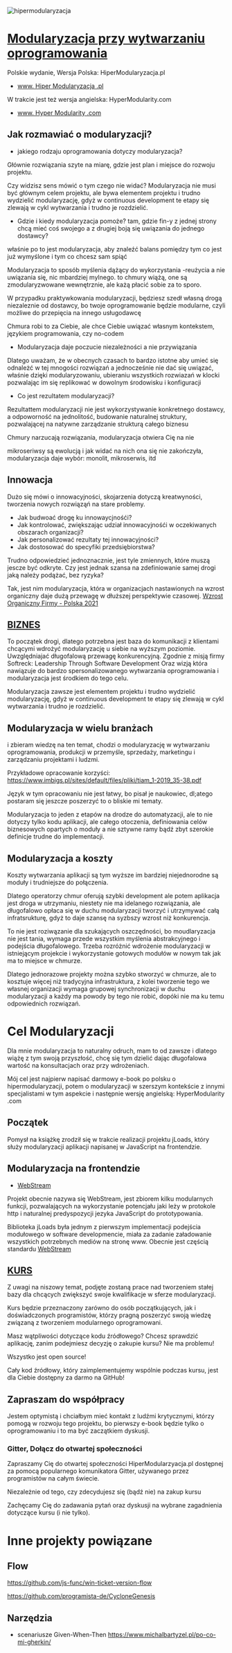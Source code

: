 ![hipermodularyzacja](https://logo.hipermodularyzacja.pl/2/cover.png)

# [Modularyzacja przy wytwarzaniu oprogramowania](https://www.hipermodularyzacja.pl/)

Polskie wydanie, Wersja Polska: HiperModularyzacja.pl
+ [www. Hiper Modularyzacja .pl](https://book.hipermodularyzacja.pl/)
  

W trakcie jest też wersja angielska: HyperModularity.com
+ [www. Hyper Modularity .com](http://www.hypermodularity.com/)


## Jak rozmawiać o modularyzacji?
+ jakiego rodzaju oprogramowania dotyczy modularyzacja?

Głównie rozwiązania szyte na miarę, gdzie jest plan i miejsce do rozwoju projektu.

Czy widzisz sens mówić o tym czego nie widać?
Modularyzacja nie musi być głównym celem projektu, ale bywa elementem projektu i trudno wydzielić modularyzację,
gdyż w continuous development te etapy się zlewają w cykl wytwarzania i trudno je rozdzielić.

+ Gdzie i kiedy modularyzacja pomoże?
  tam, gdzie fin-y z jednej strony chcą mieć coś swojego a z drugiej boją się uwiązania do jednego dostawcy?


właśnie po to jest modularyzacja, aby znaleźć balans pomiędzy tym co jest już wymyślone i tym co chcesz sam spiąć

Modularyzacja to sposób myślenia dążący do wykorzystania -reużycia a nie uwiązania się, nic mbardziej mylnego. to chmury wiążą, one są zmodularyzwowane wewnętrznie, ale każą płacić sobie za to sporo.

W przypadku praktywkowania modularyzacji, będziesz szedł własną drogą niezaleznie od dostawcy, bo twoje oprogramowanie będzie modularne, czyli możliwe do przepięcia na innego usługodawcę

Chmura robi to za Ciebie, ale chce Ciebie uwiązać własnym kontekstem, językiem programowania, czy no-codem

+ Modularyzacja daje poczucie niezależności a nie przywiązania

Dlatego uważam, że w obecnych czasach to bardzo istotne aby umieć się odnależć w tej mnogości rozwiązań a jednocześnie nie dać się uwiązać, właśnie dzięki modularyzowaniu, ubieraniu wszystkich rozwiazań w klocki pozwalając im się replikować w dowolnym środowisku i konfiguracji

+ Co jest rezultatem modularyzacji?

Rezultattem modularyzacji nie jest wykorzystywanie konkretnego dostawcy, a odpoworność na jednolitość, budowanie naturalnej struktury, pozwalającej na natywne zarządzanie strukturą całego biznesu

Chmury narzucają rozwiązania, modularyzacja otwiera Cię na nie

mikroseriwsy są ewolucją i jak widać na nich ona się nie zakończyła, modularyzacja daje wybór: monolit, mikroserwis, itd



## Innowacja

Dużo się mówi o innowacyjności, skojarzenia dotyczą kreatwyności, tworzenia nowych rozwiąząń na stare problemy.

+ Jak budwoać drogę ku innowaycjnośći?
+ Jak kontrolować, zwiększając udział innowacyjnośći w oczekiwanych obszarach organizacji?
+ Jak personalizować rezultaty tej innowacyjności?
+ Jak dostosować do specyfiki przedsiębiorstwa?

Trudno odpowiedzieć jednoznacznie, jest tyle zmiennych, które muszą jescze być odkryte.
Czy jest jednak szansa na zdefiniowanie samej drogi jaką należy podążać, bez ryzyka?

Tak, jest nim modularyzacja, która w organizacjach nastawionych na wzrost organiczny daje dużą przewagę w dłuższej perspektywie czasowej.
[Wzrost Organiczny Firmy - Polska 2021](https://wzrostorganiczny.pl/)


## [BIZNES](BIZNES.md)

To początek drogi, dlatego potrzebna jest baza do komunikacji z klientami chcącymi wdrożyć modularyzację u siebie na wyższym poziomie.
Uwzględniajać długofalową przewagę konkurencyjną.
Zgodnie z misją firmy Softreck: Leadership Through Software Development
Oraz wizją która nawiązuje do bardzo spersonalizowanego wytwarzania oprogramowania i modularyzacja jest środkiem do tego celu.

Modularyzacja zawsze jest elementem projektu i trudno wydzielić modularyzację, gdyż w continuous development te etapy się zlewają w cykl wytwarzania i trudno je rozdzielić.

## Modularyzacja w wielu branżach

i zbieram wiedzę na ten temat, chodzi o modularyzację w wytwarzaniu oprogramowania, produkcji w przemyśle, sprzedaży, marketingu i zarządzaniu projektami i ludzmi.
 
Przykładowe opracowanie korzyści:
https://www.imbigs.pl/sites/default/files/pliki/tiam_1-2019_35-38.pdf

Język w tym opracowaniu nie jest łatwy, bo pisał je naukowiec, dl;atego postaram się jeszcze poszerzyć to o bliskie mi tematy.

Modularyzacja to jeden z etapów na drodze do automatyzacji, ale to nie dotyczy tylko kodu aplikacji, ale całego otoczenia, definiowania celów biznesowych opartych o moduły a nie sztywne ramy bądź zbyt szerokie definicje trudne do implementacji.

## Modularyzacja a koszty

Koszty wytwarzania aplikacji są tym wyższe im bardziej niejednorodne są moduły i trudniejsze do połączenia.

Dlatego operatorzy chmur oferują szybki development ale potem aplikacja jest droga w utrzymaniu, niestety nie ma idelanego rozwiązania, ale długofalowo opłaca się w duchu modularyzacji tworzyć i utrzymywać całą infratsrukturę, gdyż to daje szansę na syzbszy wzrost niż konkurencja.

To nie jest roziwązanie dla szukających oszczędności, bo moudlaryzacja nie jest tania, wymaga przede wszystkim myślenia abstrakcyjnego i podejścia długofalowego. Trzeba rozróżnić wdrożenie modularyzacji w istniejącym projekcie i wykorzystanie gotowych modułów w nowym tak jak ma to miejsce w chmurze.

Dlatego jednorazowe projekty można szybko stworzyć w chmurze, ale to kosztuje więcej niż tradycyjna infrastruktura, z kolei tworzenie tego we własnej organizacji wymaga grupowej synchronizacji w duchu modularyzacji a każdy ma powody by tego nie robić, dopóki nie ma ku temu odpowiednich rozwiązań. 


# Cel Modularyzacji

Dla mnie modularyzacja to naturalny odruch, mam to od zawsze i dlatego wiążę z tym swoją przyszłość, chcę się tym dzielić dając długofalowa wartość na konsultacjach oraz przy wdrożeniach.

Mój cel jest najpierw napisać darmowy e-book po polsku o hipermodularyzacji, potem o modularyzacji w szerszym kontekście z innymi specjalistami w tym aspekcie i następnie wersję angielską: HyperModularity .com

## Początek

Pomysł na książkę zrodził się w trakcie realizacji projektu jLoads, który służy modularyzacji aplikacji napisanej w JavaScript na frontendzie.


## Modularyzacja na frontendzie
+ [WebStream](https://www.webstream.dev/)

Projekt obecnie nazywa się WebStream, jest zbiorem kilku modularnych funkcji, pozwalających na wykorzystanie potencjału jaki leży w protokole http
i naturalnej predyspozycji jezyka JavaScript do prototypowania.

Biblioteka jLoads była jednym z pierwszym implementacji podejścia modułowego w software developmencie, miała za zadanie załadowanie wszystkich potrzebnych mediów na stronę www.
Obecnie jest częścią standardu [WebStream](https://www.webstream.dev/)


## [KURS](KURS.md)
Z uwagi na niszowy temat, podjęte zostaną prace nad tworzeniem stałej bazy dla chcących zwiększyć swoje kwalifikacje w sferze modularyzacji.

Kurs będzie przeznaczony zarówno do osób początkujących, jak i doświadczonych programistów, którzy pragną poszerzyć swoją wiedzę związaną z tworzeniem modularnego oprogramowani.

 
Masz wątpliwości dotyczące kodu źródłowego? Chcesz sprawdzić aplikację, zanim podejmiesz decyzję o zakupie kursu?
Nie ma problemu! 

Wszystko jest open source! 


Cały kod źródłowy, który zaimplementujemy wspólnie podczas kursu, jest dla Ciebie dostępny za darmo na GitHub!



## Zapraszam do współpracy
Jestem optymistą i chciałbym mieć kontakt z ludźmi krytycznymi, którzy pomogą w rozwoju tego projektu, bo pierwszy e-book będzie tylko o oprogramowaniu i to ma być zaczątkiem dyskusji.



### Gitter, Dołącz do otwartej społeczności

Zapraszamy Cię do otwartej społeczności HiperModularzyacja.pl dostępnej za pomocą popularnego komunikatora Gitter,
używanego przez programistów na całym świecie. 

Niezależnie od tego, czy zdecydujesz się (bądź nie) na zakup kursu

Zachęcamy Cię do zadawania pytań oraz dyskusji na wybrane zagadnienia dotyczące kursu (i nie tylko).


# Inne projekty powiązane

## Flow

https://github.com/js-func/win-ticket-version-flow

https://github.com/programista-de/CycloneGenesis

## Narzędzia

+ scenariusze Given-When-Then
https://www.michalbartyzel.pl/po-co-mi-gherkin/

